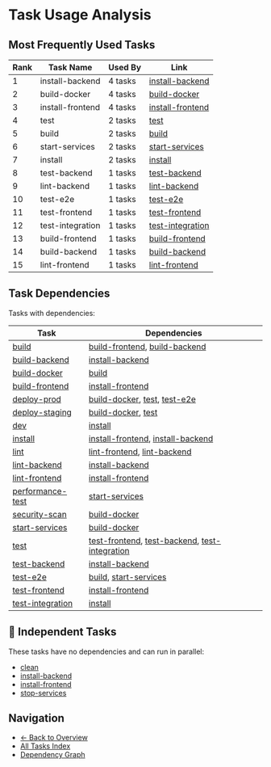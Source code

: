 # Task Usage Analysis

## Most Frequently Used Tasks

| Rank | Task Name | Used By | Link |
|------|-----------|---------|------|
| 1 | install-backend | 4 tasks | [install-backend](../tasks/install-backend.md) |
| 2 | build-docker | 4 tasks | [build-docker](../tasks/build-docker.md) |
| 3 | install-frontend | 4 tasks | [install-frontend](../tasks/install-frontend.md) |
| 4 | test | 2 tasks | [test](../tasks/test.md) |
| 5 | build | 2 tasks | [build](../tasks/build.md) |
| 6 | start-services | 2 tasks | [start-services](../tasks/start-services.md) |
| 7 | install | 2 tasks | [install](../tasks/install.md) |
| 8 | test-backend | 1 tasks | [test-backend](../tasks/test-backend.md) |
| 9 | lint-backend | 1 tasks | [lint-backend](../tasks/lint-backend.md) |
| 10 | test-e2e | 1 tasks | [test-e2e](../tasks/test-e2e.md) |
| 11 | test-frontend | 1 tasks | [test-frontend](../tasks/test-frontend.md) |
| 12 | test-integration | 1 tasks | [test-integration](../tasks/test-integration.md) |
| 13 | build-frontend | 1 tasks | [build-frontend](../tasks/build-frontend.md) |
| 14 | build-backend | 1 tasks | [build-backend](../tasks/build-backend.md) |
| 15 | lint-frontend | 1 tasks | [lint-frontend](../tasks/lint-frontend.md) |

## Task Dependencies

Tasks with dependencies:

| Task | Dependencies |
|------|-------------|
| [build](../tasks/build.md) | [build-frontend](../tasks/build-frontend.md), [build-backend](../tasks/build-backend.md) |
| [build-backend](../tasks/build-backend.md) | [install-backend](../tasks/install-backend.md) |
| [build-docker](../tasks/build-docker.md) | [build](../tasks/build.md) |
| [build-frontend](../tasks/build-frontend.md) | [install-frontend](../tasks/install-frontend.md) |
| [deploy-prod](../tasks/deploy-prod.md) | [build-docker](../tasks/build-docker.md), [test](../tasks/test.md), [test-e2e](../tasks/test-e2e.md) |
| [deploy-staging](../tasks/deploy-staging.md) | [build-docker](../tasks/build-docker.md), [test](../tasks/test.md) |
| [dev](../tasks/dev.md) | [install](../tasks/install.md) |
| [install](../tasks/install.md) | [install-frontend](../tasks/install-frontend.md), [install-backend](../tasks/install-backend.md) |
| [lint](../tasks/lint.md) | [lint-frontend](../tasks/lint-frontend.md), [lint-backend](../tasks/lint-backend.md) |
| [lint-backend](../tasks/lint-backend.md) | [install-backend](../tasks/install-backend.md) |
| [lint-frontend](../tasks/lint-frontend.md) | [install-frontend](../tasks/install-frontend.md) |
| [performance-test](../tasks/performance-test.md) | [start-services](../tasks/start-services.md) |
| [security-scan](../tasks/security-scan.md) | [build-docker](../tasks/build-docker.md) |
| [start-services](../tasks/start-services.md) | [build-docker](../tasks/build-docker.md) |
| [test](../tasks/test.md) | [test-frontend](../tasks/test-frontend.md), [test-backend](../tasks/test-backend.md), [test-integration](../tasks/test-integration.md) |
| [test-backend](../tasks/test-backend.md) | [install-backend](../tasks/install-backend.md) |
| [test-e2e](../tasks/test-e2e.md) | [build](../tasks/build.md), [start-services](../tasks/start-services.md) |
| [test-frontend](../tasks/test-frontend.md) | [install-frontend](../tasks/install-frontend.md) |
| [test-integration](../tasks/test-integration.md) | [install](../tasks/install.md) |

## 🚀 Independent Tasks

These tasks have no dependencies and can run in parallel:

- [clean](../tasks/clean.md)
- [install-backend](../tasks/install-backend.md)
- [install-frontend](../tasks/install-frontend.md)
- [stop-services](../tasks/stop-services.md)

## Navigation

- [← Back to Overview](../README.md)
- [All Tasks Index](all-tasks.md)
- [Dependency Graph](../tasks/dependency-graph.md)
